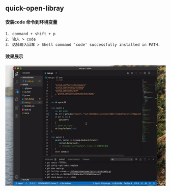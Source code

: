 ## quick-open-libray

#### 安装code 命令到环境变量
```
1. command + shift + p
2. 输入 > code
3. 选择输入回车 > Shell command 'code' successfully installed in PATH.
```


#### 效果展示
![demo](/images/show.gif)